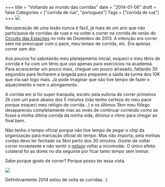 +++
title = "Voltando ao mundo das corridas"
date = "2014-01-06"
draft = false
Categories = ["corrida de rua", "portugues"]
Tags = ["corrida de rua"]
+++
![]( http://distilleryimage7.s3.amazonaws.com/7819a45a6c2311e382be12a6477cc8fb_6.jpg)

Recuperação de uma lesão nunca é fácil, já mais de um ano que não
participava de corridas de ruas e na voltei a correr na corrida de verão
do [Circuito das Estações](http://circuitodasestacoes.ativo.com/) no mês
de Dezembro de 2013. A intenção era correr sem me preocupar com o pace,
meu tempo de corrida, etc. Era apenas correr sem dor.

Aos poucos fui sabotando meu planejamento inicial, esqueci o meu tênis
de corrida e fui com um tênis que uso apenas para exercícios na
academia. Para acrescentar um pouco mais, cheguei um pouco atrasado,
faltando 30 segundos para fecharem a largada para preparem a saída da
turma dos 10K que iria sair logo mais. Já pode imaginar que não tive
tempo de fazer o aquecimento e nem o alongamento.

A corrida em si foi super tranquila, exceto pela euforia de correr
primeiros 2k com um pace abaixo dos 5 minutos (não tenho certeza do meu
pace porque esqueci meu relógio de corrida…) e os últimos 3km meu fôlego
desapareceu completamente mas ao invés de continuar correndo como se
fosse a minha última corrida da minha vida, diminui o ritmo para chegar
ao final bem.

Não tenho o tempo oficial porque não tive tempo de pegar o chip da
organização para marcação oficial do tempo. Mas não importa, pela minhas
contas devo ter fechado os 5km perto dos 30 minutos. Gostei de voltar
correr novamente e não sentir o
[nelson](http://www.fernandoike.com/2013/01/03/2012-a-transicao/) voltar
a incomodar. O único efeito colateral foi as dores no dia seguinte por
ficar tanto tempo sem treinar.

Sabe porque gosto de correr? Porque posso ter essa vista.

![](http://distilleryimage7.s3.amazonaws.com/b34b54986c2211e3889112900d0d04d7_6.jpg)

Definitivamente 2014 estou de volta as corridas. :)
